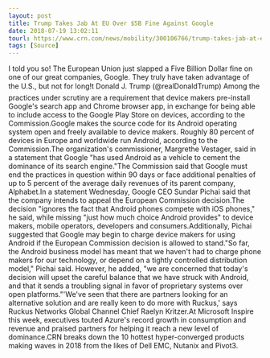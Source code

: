 ```yaml
---
layout: post
title: Trump Takes Jab At EU Over $5B Fine Against Google
date: 2018-07-19 13:02:11
tourl: https://www.crn.com/news/mobility/300106766/trump-takes-jab-at-eu-over-5b-fine-against-google.htm
tags: [Source]
---
```

I told you so! The European Union just slapped a Five Billion Dollar fine on one of our great companies, Google. They truly have taken advantage of the U.S., but not for long!t Donald J. Trump (@realDonaldTrump) Among the practices under scrutiny are a requirement that device makers pre-install Google's search app and Chrome browser app, in exchange for being able to include access to the Google Play Store on devices, according to the Commission.Google makes the source code for its Android operating system open and freely available to device makers. Roughly 80 percent of devices in Europe and worldwide run Android, according to the Commission.The organization's commissioner, Margrethe Vestager, said in a statement that Google "has used Android as a vehicle to cement the dominance of its search engine."The Commission said that Google must end the practices in question within 90 days or face additional penalties of up to 5 percent of the average daily revenues of its parent company, Alphabet.In a statement Wednesday, Google CEO Sundar Pichai said that the company intends to appeal the European Commission decision.The decision "ignores the fact that Android phones compete with iOS phones," he said, while missing "just how much choice Android provides" to device makers, mobile operators, developers and consumers.Additionally, Pichai suggested that Google may begin to charge device makers for using Android if the European Commission decision is allowed to stand."So far, the Android business model has meant that we haven't had to charge phone makers for our technology, or depend on a tightly controlled distribution model," Pichai said. However, he added, "we are concerned that today's decision will upset the careful balance that we have struck with Android, and that it sends a troubling signal in favor of proprietary systems over open platforms."'We've seen that there are partners looking for an alternative solution and are really keen to do more with Ruckus,' says Ruckus Networks Global Channel Chief Raelyn Kritzer.At Microsoft Inspire this week, executives touted Azure's record growth in consumption and revenue and praised partners for helping it reach a new level of dominance.CRN breaks down the 10 hottest hyper-converged products making waves in 2018 from the likes of Dell EMC, Nutanix and Pivot3. 